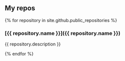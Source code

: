 ## My repos

{% for repository in site.github.public_repositories %}
### [{{ repository.name }}]({{ repository.name }})
{{ repository.description }}

{% endfor %}
